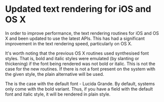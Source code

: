 # Updated text rendering for iOS and OS X

In order to improve performance, the text rendering routines for iOS and OS X and been updated to use the latest APIs. This has had a significant improvement in the text rendering speed, particularly on OS X.

It's worth noting that the previous OS X routines used synthesised font styles. That is, bold and italic styles were emulated (by slanting or thickening) if the font being rendered was not bold or italic. This is not the case for the new routines. If there is not a font present on the system with the given style, the plain alternative will be used.

The is the case with the default font - Lucida Grande. By default, systems only come with the bold variant. Thus, if you have a field with the default font and italic style, it will be rendered in plain style.
